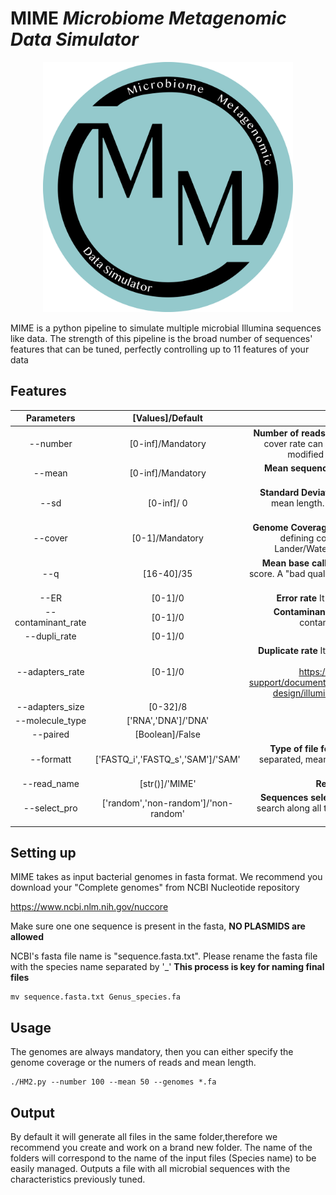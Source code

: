 # MIME ***Microbiome Metagenomic Data Simulator***

<p align="center">
  <img src="https://github.com/fjuradorueda/MIME/blob/main/version%202.png" alt="drawing" width="400"/>
</p>

MIME is a python pipeline to simulate multiple microbial Illumina sequences like data. The strength of this pipeline is the broad number of sequences' features that can be tuned, perfectly controlling up to 11 features of your data

## Features

| Parameters | [Values]/Default | Description |
| :---: | :---: | :---: |
| --number | [0-inf]/Mandatory | **Number of reads** you want to obtain from each genome.Alternatively, the cover rate can be provided, in this case, the number of sequences is modified for each genome in order to cover them equally |
| --mean |  [0-inf]/Mandatory| **Mean sequence length** Final sequence length is subtracted out of a normal distribution|
| --sd | [0-inf]/ 0| **Standard Deviation** If not specified or set to 0, all sequences will have mean length. Final sequence length is subtracted out of a normal distribution||
| --cover | [0-1]/Mandatory | **Genome Coverage** Is the alternative to set --number and --mean. When defining cover, all read will have the same length to fulfill the Lander/Waterman equilibrium. You still may set --mean as well|
| --q | [16-40]/35 | **Mean base call quality** Number equivalent to the mean phred quality score. A "bad quality tail" is added to the end of all sequences to mimic real illumina performance |
| --ER | [0-1]/0 | **Error rate** It is a nucleotide rate. Random nucleotides switches |
| --contaminant_rate | [0-1]/0 | **Contaminant rate**  It is a reads rate. Phage PhiX174 is used as a contaminant (i.e. it is used as + control for Illumina) |
| --dupli_rate| [0-1]/0| **Duplicate rate** It is a reads rate. |
| --adapters_rate | [0-1]/0 | **Duplicate rate** It is a reads rate. Forward reads: i5. Backwards reads: i7 .Obtained from illumina manual https://support.illumina.com/content/dam/illumina-support/documents/documentation/chemistry_documentation/experiment-design/illumina-adapter-sequences-1000000002694-14.pdf|
| --adapters_size | [0-32]/8 | **Adapters Size** |
| --molecule_type | ['RNA','DNA']/'DNA' | **Molecule type** for output files|
| --paired | [Boolean]/False | **Sequenences can be single or paired** |
| --formatt | ['FASTQ_i','FASTQ_s','SAM']/'SAM' | **Type of file format** Fasta interleaved for paired sequences. Fasta separated, meaning that forward and backwards reads are collected in separated files. SAM file |
| --read_name | [str()]/'MIME' | **Read name** Initial part of each read's name|
| --select_pro | ['random','non-random']/'non-random' | **Sequences selection process** Non-random process consist of a ORF search along all the genome. All of the positions of the initial codons are stored and used as point of initiation |
## Setting up

MIME takes as input bacterial genomes in fasta format. We recommend you download your "Complete genomes" from NCBI Nucleotide repository 

https://www.ncbi.nlm.nih.gov/nuccore

Make sure one one sequence is present in the fasta, **NO PLASMIDS are allowed**

NCBI's fasta file name is "sequence.fasta.txt". Please rename the fasta file with the species name separated by '_' **This process is key for naming final files**

```
mv sequence.fasta.txt Genus_species.fa
```
## Usage 
The genomes are always mandatory, then you can either specify the genome coverage or the numers of reads and mean length. 

```
./HM2.py --number 100 --mean 50 --genomes *.fa
```

## Output
By default it will generate all files in the same folder,therefore we recommend you create and work on a brand new folder. The name of the folders will correspond to the name of the input files (Species name) to be easily managed. Outputs a file with all microbial sequences with the characteristics previously tuned.
